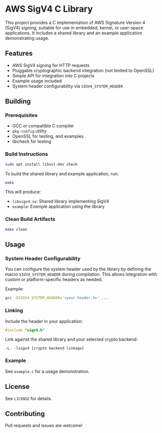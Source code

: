 # AWS SigV4 C Library

This project provides a C implementation of AWS Signature Version 4 (SigV4) signing, suitable for use in embedded, kernel, or user-space applications. It includes a shared library and an example application demonstrating usage.

## Features
- AWS SigV4 signing for HTTP requests
- Pluggable cryptographic backend integration (not limited to OpenSSL)
- Simple API for integration into C projects
- Example usage included
- System header configurability via `SIGV4_SYSTEM_HEADER`

## Building

### Prerequisites
- GCC or compatible C compiler
- `pkg-config` utility
- OpenSSL for testing, and examples
- libcheck for testing

### Build Instructions

```sh
sudo apt install libssl-dev check
```

To build the shared library and example application, run:

```sh
make
```

This will produce:
- `libsigv4.so`: Shared library implementing SigV4
- `example`: Example application using the library

### Clean Build Artifacts

```sh
make clean
```

## Usage

### System Header Configurability
You can configure the system header used by the library by defining the macro `SIGV4_SYSTEM_HEADER` during compilation. This allows integration with custom or platform-specific headers as needed.

Example:
```sh
gcc -DSIGV4_SYSTEM_HEADER='<your_header.h>' ...
```

### Linking
Include the header in your application:

```c
#include "sigv4.h"
```

Link against the shared library and your selected crypto backend:

```
-L. -lsigv4 [crypto backend linkage]
```

### Example
See `example.c` for a usage demonstration.

## License
See `LICENSE` for details.

## Contributing
Pull requests and issues are welcome!

